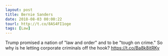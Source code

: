 ```yaml
---
layout: post
title: Bernie Sanders
date: 2018-08-03 00:00:22
tourl: http://t.co/8AS4FI1oge
tags: [Law]
---
```

Trump promised a nation of "law and order" and to be "tough on crime." So why is he letting corporate criminals off the hook? https://t.co/Ba8k8itRKy